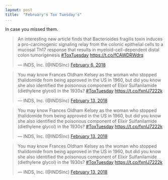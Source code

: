 ```yaml
---
layout: post  
title:  "February's Tox Tuesday's"  
...
```


In case you missed them.

<blockquote class="twitter-tweet" data-lang="en"><p lang="en" dir="ltr">An interesting new article finds that Bacterioides fragilis toxin induces a pro-carcinogenic signaling relay from the colonic epithelial cells to a mucosal Th17 response that results in myeloid-cell-dependent distal colon tumorigenesis <a href="https://twitter.com/hashtag/ToxTuesday?src=hash&amp;ref_src=twsrc%5Etfw">#ToxTuesday</a> <a href="https://t.co/fCAWDRWdrq">https://t.co/fCAWDRWdrq</a></p>&mdash; INDS, Inc. (@INDSInc) <a href="https://twitter.com/INDSInc/status/960872167146745856?ref_src=twsrc%5Etfw">February 6, 2018</a></blockquote>
<script async src="https://platform.twitter.com/widgets.js" charset="utf-8"></script>

<blockquote class="twitter-tweet" data-lang="en"><p lang="en" dir="ltr">You may know Frances Oldham Kelsey as the woman who stopped thalidomide from being approved in the US in 1960, but did you know she also identified the poisonous component of Elixir Sulfanilamide (diethylene glycol) in the 1930s? <a href="https://twitter.com/hashtag/ToxTuesday?src=hash&amp;ref_src=twsrc%5Etfw">#ToxTuesday</a> <a href="https://t.co/fxnIJ7222k">https://t.co/fxnIJ7222k</a></p>&mdash; INDS, Inc. (@INDSInc) <a href="https://twitter.com/INDSInc/status/963453624897671170?ref_src=twsrc%5Etfw">February 13, 2018</a></blockquote>
<script async src="https://platform.twitter.com/widgets.js" charset="utf-8"></script>

<blockquote class="twitter-tweet" data-lang="en"><p lang="en" dir="ltr">You may know Frances Oldham Kelsey as the woman who stopped thalidomide from being approved in the US in 1960, but did you know she also identified the poisonous component of Elixir Sulfanilamide (diethylene glycol) in the 1930s? <a href="https://twitter.com/hashtag/ToxTuesday?src=hash&amp;ref_src=twsrc%5Etfw">#ToxTuesday</a> <a href="https://t.co/fxnIJ7222k">https://t.co/fxnIJ7222k</a></p>&mdash; INDS, Inc. (@INDSInc) <a href="https://twitter.com/INDSInc/status/963453624897671170?ref_src=twsrc%5Etfw">February 13, 2018</a></blockquote>
<script async src="https://platform.twitter.com/widgets.js" charset="utf-8"></script>

<blockquote class="twitter-tweet" data-lang="en"><p lang="en" dir="ltr">You may know Frances Oldham Kelsey as the woman who stopped thalidomide from being approved in the US in 1960, but did you know she also identified the poisonous component of Elixir Sulfanilamide (diethylene glycol) in the 1930s? <a href="https://twitter.com/hashtag/ToxTuesday?src=hash&amp;ref_src=twsrc%5Etfw">#ToxTuesday</a> <a href="https://t.co/fxnIJ7222k">https://t.co/fxnIJ7222k</a></p>&mdash; INDS, Inc. (@INDSInc) <a href="https://twitter.com/INDSInc/status/963453624897671170?ref_src=twsrc%5Etfw">February 13, 2018</a></blockquote>
<script async src="https://platform.twitter.com/widgets.js" charset="utf-8"></script>
